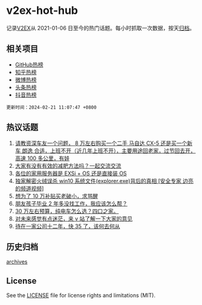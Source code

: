# v2ex-hot-hub

 记录[V2EX](https://www.v2ex.com/)从 2021-01-06 日至今的热门话题。每小时抓取一次数据，按天[归档](archives)。
 
 ## 相关项目

- [GitHub热榜](https://github.com/lonnyzhang423/github-hot-hub)
- [知乎热榜](https://github.com/lonnyzhang423/zhihu-hot-hub)
- [微博热榜](https://github.com/lonnyzhang423/weibo-hot-hub)
- [头条热榜](https://github.com/lonnyzhang423/toutiao-hot-hub)
- [抖音热榜](https://github.com/lonnyzhang423/douyin-hot-hub)


 `更新时间：2024-02-21 11:07:47 +0800`

## 热议话题

1. [请教资深车友一个问题， 8 万左右购买一个二手 马自达 CX-5 还是买一个新车 朗逸 合适，上班不开（近几年上班不开），主要用途回老家，过节回去开，高速 100 多公里，有娃](https://www.v2ex.com/t/1016793)
1. [大家有没有有效的减肥方法吗？一起交流交流](https://www.v2ex.com/t/1016797)
1. [各位的家用服务器是 EXSi + OS 还是直接装 OS](https://www.v2ex.com/t/1016954)
1. [独家解密火绒误杀 win10 系统文件(explorer.exe)背后的真相 [安全专家 边亮 的频道视频]](https://www.v2ex.com/t/1016836)
1. [想为了 10 万补贴买老破小，求骂醒](https://www.v2ex.com/t/1016894)
1. [朋友孩子毕业 2 年多没找工作，我应该怎么帮？](https://www.v2ex.com/t/1017030)
1. [30 万左右预算，纯电车怎么选？四口之家。](https://www.v2ex.com/t/1016861)
1. [对未来感觉有点迷茫，来 v 站了解一下大家的意见](https://www.v2ex.com/t/1016900)
1. [待在一家公司十二年，快 35 了，该何去何从](https://www.v2ex.com/t/1017090)

## 历史归档

[archives](archives)

## License

See the [LICENSE](LICENSE) file for license rights and limitations (MIT).
